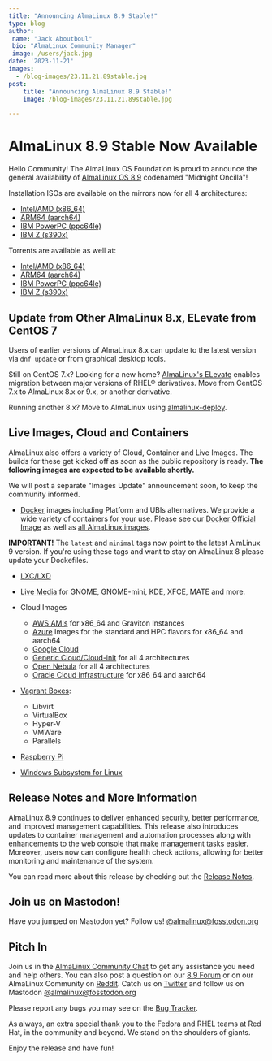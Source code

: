 ```yaml
---
title: "Announcing AlmaLinux 8.9 Stable!"
type: blog
author:
 name: "Jack Aboutboul"
 bio: "AlmaLinux Community Manager"
 image: /users/jack.jpg
date: '2023-11-21'
images:
  - /blog-images/23.11.21.89stable.jpg
post:
    title: "Announcing AlmaLinux 8.9 Stable!"
    image: /blog-images/23.11.21.89stable.jpg

---
```


# AlmaLinux 8.9 Stable Now Available 

Hello Сommunity! The AlmaLinux OS Foundation is proud to announce the general availability of [AlmaLinux OS 8.9](https://mirrors.almalinux.org/isos.html) codenamed "Midnight Oncilla"! 

Installation ISOs are available on the mirrors now for all 4 architectures:
* [Intel/AMD (x86_64)](https://mirrors.almalinux.org/isos/x86_64/8.9.html)
* [ARM64 (aarch64)](https://mirrors.almalinux.org/isos/aarch64/8.9.html)
* [IBM PowerPC (ppc64le)](https://mirrors.almalinux.org/isos/ppc64le/8.9.html)
* [IBM Z (s390x)](https://mirrors.almalinux.org/isos/s390x/8.9.html)

Torrents are available as well at:
* [Intel/AMD (x86_64)](https://repo.almalinux.org/almalinux/8.9/isos/x86_64/AlmaLinux-8.9-x86_64.torrent)
* [ARM64 (aarch64)](https://repo.almalinux.org/almalinux/8.9/isos/aarch64/AlmaLinux-8.9-aarch64.torrent)
* [IBM PowerPC (ppc64le)](https://repo.almalinux.org/almalinux/8.9/isos/ppc64le/AlmaLinux-8.9-ppc64le.torrent)
* [IBM Z (s390x)](https://repo.almalinux.org/almalinux/8.9/isos/s390x/AlmaLinux-8.9-s390x.torrent)

## Update from Other AlmaLinux 8.x, ELevate from CentOS 7
Users of earlier versions of AlmaLinux 8.x can update to the latest version via `dnf update` or from graphical desktop tools.

Still on CentOS 7.x? Looking for a new home? [AlmaLinux's ELevate](https://almalinux.org/elevate/) enables migration between major versions of RHEL® derivatives. Move from CentOS 7.x to AlmaLinux 8.x or 9.x, or another derivative.

Running another 8.x? Move to AlmaLinux using [almalinux-deploy](https://github.com/AlmaLinux/almalinux-deploy).


## Live Images, Cloud and Containers

AlmaLinux also offers a variety of Cloud, Container and Live Images. The builds for these get kicked off as soon as the public repository is ready. **The following images are expected to be available shortly.** 

We will post a separate "Images Update" announcement soon, to keep the community informed.

* [Docker](https://wiki.almalinux.org/containers/docker-images.html#about-almalinux-docker-images) images including Platform and UBIs alternatives. We provide a wide variety of containers for your use. Please see our [Docker Official Image](https://hub.docker.com/_/almalinux) as well as [all AlmaLinux images](https://hub.docker.com/u/almalinux). 

**IMPORTANT!** The `latest` and `minimal` tags now point to the latest AlmLinux 9 version. If you're using these tags and want to stay on AlmaLinux 8 please update your Dockefiles.

* [LXC/LXD](https://images.linuxcontainers.org/images/almalinux/) 

* [Live Media](https://wiki.almalinux.org/LiveMedia.html) for GNOME, GNOME-mini, KDE, XFCE, MATE and more.
* Cloud Images 
    * [AWS AMIs](https://wiki.almalinux.org/cloud/AWS.html) for x86_64 and Graviton Instances
    * [Azure](https://wiki.almalinux.org/cloud/Azure.html) Images for the standard and HPC flavors for x86_64 and aarch64 
    * [Google Cloud](https://wiki.almalinux.org/cloud/Google.html) 
    * [Generic Cloud/Cloud-init](https://wiki.almalinux.org/cloud/Generic-cloud-on-local.html) for all 4 architectures
    * [Open Nebula](https://wiki.almalinux.org/cloud/OpenNebula.html) for all 4 architectures
    * [Oracle Cloud Infrastructure](https://wiki.almalinux.org/cloud/OCI.html) for x86_64 and aarch64
* [Vagrant Boxes](https://app.vagrantup.com/almalinux):
    * Libvirt
    * VirtualBox
    * Hyper-V
    * VMWare
    * Parallels 

* [Raspberry Pi](https://wiki.almalinux.org/documentation/raspberry-pi.html)
* [Windows Subsystem for Linux](https://wiki.almalinux.org/documentation/wsl.html)

## Release Notes and More Information

AlmaLinux 8.9 continues to deliver enhanced security, better performance, and improved management capabilities. This release also introduces updates to container management and automation processes along with enhancements to the web console that make management tasks easier. Moreover, users now can configure health check actions, allowing for better monitoring and maintenance of the system.

You can read more about this release by checking out the [Release Notes](https://wiki.almalinux.org/release-notes/8.9.html).

## Join us on Mastodon!
Have you jumped on Mastodon yet? Follow us! [@almalinux@fosstodon.org](https://fosstodon.org/@almalinux)

## Pitch In

Join us in the [AlmaLinux Community Chat](https://chat.almalinux.org) to get any assistance you need and help others. You can also post a question on our [8.9 Forum](https://almalinux.discourse.group/c/devel/8-9-stable/41) or on our AlmaLinux Community on [Reddit](https://reddit.com/r/almalinux). Catch us on [Twitter](https://twitter.com/almalinux) and follow us on Mastodon [@almalinux@fosstodon.org](https://fosstodon.org/@almalinux)

Please report any bugs you may see on the [Bug Tracker](https://bugs.almalinux.org/). 

As always, an extra special thank you to the Fedora and RHEL teams at Red Hat, in the community and beyond. We stand on the shoulders of giants.

Enjoy the release and have fun! 
